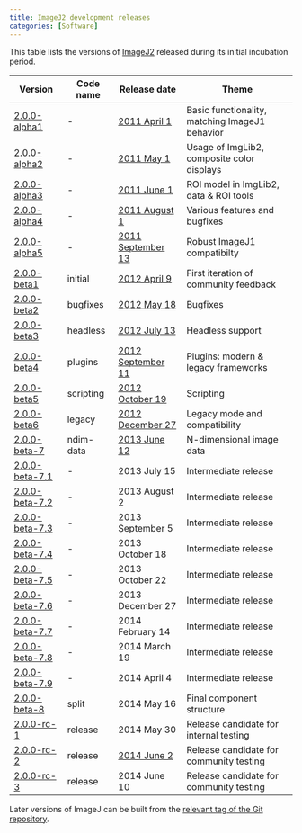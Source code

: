 ```yaml
---
title: ImageJ2 development releases
categories: [Software]
---
```


This table lists the versions of [ImageJ2](/software/imagej2) released during its initial incubation period.

| Version                                                                                             | Code name | Release date                                                   | Theme                                          |
|-----------------------------------------------------------------------------------------------------|-----------|----------------------------------------------------------------|------------------------------------------------|
| [2.0.0-alpha1](/media/imagej-2.0.0-alpha1.zip)                                                      | -         | [2011 April 1](/news/2011-04-01-imagej-v2-0-0-alpha1)          | Basic functionality, matching ImageJ1 behavior |
| [2.0.0-alpha2](/media/imagej-2.0.0-alpha2.zip)                                                      | -         | [2011 May 1](/news/2011-05-01-imagej-v2-0-0-alpha2)            | Usage of ImgLib2, composite color displays     |
| [2.0.0-alpha3](/media/imagej-2.0.0-alpha3.zip)                                                      | -         | [2011 June 1](/news/2011-06-01-imagej-v2-0-0-alpha3)           | ROI model in ImgLib2, data & ROI tools         |
| [2.0.0-alpha4](/media/imagej-2.0.0-alpha4.zip)                                                      | -         | [2011 August 1](/news/2011-08-01-imagej-v2-0-0-alpha4)         | Various features and bugfixes                  |
| [2.0.0-alpha5](/media/imagej-2.0.0-alpha5.zip)                                                      | -         | [2011 September 13](/news/2011-09-13-imagej-v2-0-0-alpha5)     | Robust ImageJ1 compatibilty                    |
| [2.0.0-beta1](https://maven.scijava.org/content/groups/public/net/imagej/ij-app/2.0.0-beta1/)       | initial   | [2012 April 9](/news/2012-04-09-imagej-v2-0-0-beta1)           | First iteration of community feedback          |
| [2.0.0-beta2](https://maven.scijava.org/content/groups/public/net/imagej/ij-app/2.0.0-beta2/)       | bugfixes  | [2012 May 18](/news/2012-05-18-imagej-v2-0-0-beta2)            | Bugfixes                                       |
| [2.0.0-beta3](https://maven.scijava.org/content/groups/public/net/imagej/ij-app/2.0.0-beta3/)       | headless  | [2012 July 13](/news/2012-07-13-imagej-v2-0-0-beta3)           | Headless support                               |
| [2.0.0-beta4](https://maven.scijava.org/content/groups/public/net/imagej/ij-app/2.0.0-beta4/)       | plugins   | [2012 September 11](/news/2012-09-11-imagej-v2-0-0-beta4)      | Plugins: modern & legacy frameworks            |
| [2.0.0-beta5](https://maven.scijava.org/content/groups/public/net/imagej/ij-app/2.0.0-beta5/)       | scripting | [2012 October 19](/news/2012-10-19-imagej-v2-0-0-beta5)        | Scripting                                      |
| [2.0.0-beta6](https://maven.scijava.org/content/groups/public/net/imagej/ij-app/2.0.0-beta6/)       | legacy    | [2012 December 27](/news/2012-12-27-imagej-v2-0-0-beta6)       | Legacy mode and compatibility                  |
| [2.0.0-beta-7](https://maven.scijava.org/content/groups/public/net/imagej/ij-app/2.0.0-beta-7/)     | ndim-data | [2013 June 12](/news/2013-06-12-imagej-v2-0-0-beta-7)          | N-dimensional image data                       |
| [2.0.0-beta-7.1](https://maven.scijava.org/content/groups/public/net/imagej/ij-app/2.0.0-beta-7.1/) | -         | 2013 July 15                                                   | Intermediate release                           |
| [2.0.0-beta-7.2](https://maven.scijava.org/content/groups/public/net/imagej/ij-app/2.0.0-beta-7.2/) | -         | 2013 August 2                                                  | Intermediate release                           |
| [2.0.0-beta-7.3](https://maven.scijava.org/content/groups/public/net/imagej/ij-app/2.0.0-beta-7.3/) | -         | 2013 September 5                                               | Intermediate release                           |
| [2.0.0-beta-7.4](https://maven.scijava.org/content/groups/public/net/imagej/ij-app/2.0.0-beta-7.4/) | -         | 2013 October 18                                                | Intermediate release                           |
| [2.0.0-beta-7.5](https://maven.scijava.org/content/groups/public/net/imagej/ij-app/2.0.0-beta-7.5/) | -         | 2013 October 22                                                | Intermediate release                           |
| [2.0.0-beta-7.6](https://maven.scijava.org/content/groups/public/net/imagej/ij-app/2.0.0-beta-7.6/) | -         | 2013 December 27                                               | Intermediate release                           |
| [2.0.0-beta-7.7](https://maven.scijava.org/content/groups/public/net/imagej/ij-app/2.0.0-beta-7.7/) | -         | 2014 February 14                                               | Intermediate release                           |
| [2.0.0-beta-7.8](https://maven.scijava.org/content/groups/public/net/imagej/ij-app/2.0.0-beta-7.8/) | -         | 2014 March 19                                                  | Intermediate release                           |
| [2.0.0-beta-7.9](https://maven.scijava.org/content/groups/public/net/imagej/ij-app/2.0.0-beta-7.9/) | -         | 2014 April 4                                                   | Intermediate release                           |
| [2.0.0-beta-8](https://maven.scijava.org/content/groups/public/net/imagej/imagej/2.0.0-beta-8/)     | split     | 2014 May 16                                                    | Final component structure                      |
| [2.0.0-rc-1](https://maven.scijava.org/content/groups/public/net/imagej/imagej/2.0.0-rc-1/)         | release   | 2014 May 30                                                    | Release candidate for internal testing         |
| [2.0.0-rc-2](https://maven.scijava.org/content/groups/public/net/imagej/imagej/2.0.0-rc-2/)         | release   | [2014 June 2](/news/2014-06-04-imagej-2-0-0-release-candidate) | Release candidate for community testing        |
| [2.0.0-rc-3](https://maven.scijava.org/content/groups/public/net/imagej/imagej/2.0.0-rc-3/)         | release   | 2014 June 10                                                   | Release candidate for community testing        |

Later versions of ImageJ can be built from the [relevant tag of the Git repository](https://github.com/imagej/imagej/tags).
